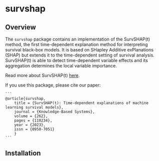 # survshap

<!-- badges: start -->
<!-- badges: end -->

## Overview 
The `survshap` package contains an implementation of the SurvSHAP(t) method, the first time-dependent explanation method for interpreting survival black-box models. It is based on SHapley Additive exPlanations (SHAP) but extends it to the time-dependent setting of survival analysis. SurvSHAP(t) is able to detect time-dependent variable effects and its aggregation determines the local variable importance.

Read more about SurvSHAP(t) [here](https://doi.org/10.1016/j.knosys.2022.110234).

If you use this package, please cite our paper:
    
    ```
    @article{survshap,
        title = {SurvSHAP(t): Time-dependent explanations of machine learning survival models},
        journal = {Knowledge-Based Systems},
        volume = {262},
        pages = {110234},
        year = {2023},
        issn = {0950-7051}
        }
    ```

## Installation